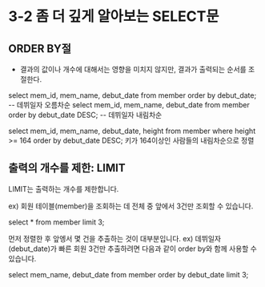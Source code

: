 # 3-2 좀 더 깊게 알아보는 SELECT문

## ORDER BY절
- 결과의 값이나 개수에 대해서는 영향을 미치지 않지만, 결과가 출력되는 순서를 조절한다.
  
select mem_id, mem_name, debut_date from member order by debut_date; -- 데뷔일자 오름차순
select mem_id, mem_name, debut_date from member order by debut_date DESC; -- 데뷔일자 내림차순

select mem_id, mem_name, debut_date, height from member where height >= 164 order by debut_date DESC;
키가 164이상인 사람들의 내림차순으로 정렬

## 출력의 개수를 제한: LIMIT
LIMIT는 출력하는 개수를 제한합니다.

ex) 회원 테이블(member)을 조회하는 데 전체 중 앞에서 3건만 조회할 수 있습니다.

select * from member limit 3;

먼저 정렬한 후 앞엥서 몇 건을 추출하는 것이 대부분입니다.
ex) 데뷔일자(debut_date)가 빠른 회원 3건만 추출하려면 다음과 같이 order by와 함께 사용할 수 있습니다.

select mem_name, debut_date from member order by debut_date limit 3;
